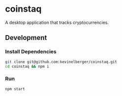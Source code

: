 # coinstaq

A desktop application that tracks cryptocurrencies.

## Development

### Install Dependencies

```bash
git clone git@github.com:kevinelberger/coinstaq.git
cd coinstaq && npm i
```

### Run

```bash
npm start
```
